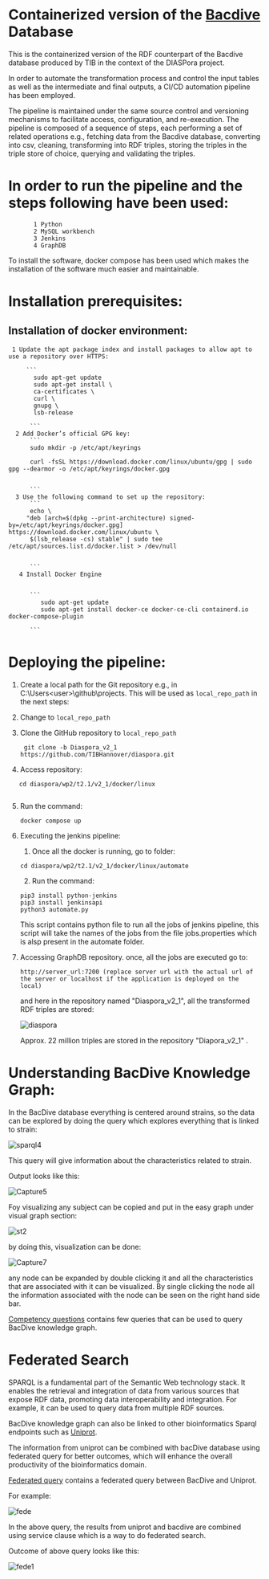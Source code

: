 # Containerized version of the [Bacdive](https://bacdive.dsmz.de/) Database

This is the containerized version of the RDF counterpart of the Bacdive database produced by TIB in the context of the DIASPora project.

In order to automate the transformation process and control the input tables as well as the intermediate and final outputs, a CI/CD automation pipeline has been employed.

The pipeline is maintained under the same source control and versioning mechanisms to facilitate access, configuration, and re-execution. 
The pipeline is composed of a sequence of steps, each performing a set of related operations e.g., fetching data from the Bacdive database, converting into csv, cleaning, transforming into RDF triples, storing the triples in the triple store of choice, querying and validating the triples. 

# In order to run the pipeline and the steps following have been used:
           1 Python
           2 MySQL workbench
           3 Jenkins 
           4 GraphDB 
  To install the software, docker compose has been used which makes the installation of the software much easier and maintainable. 

# Installation prerequisites:

  ## Installation of docker environment:
     1 Update the apt package index and install packages to allow apt to use a repository over HTTPS:
     
         ```
           sudo apt-get update
           sudo apt-get install \
           ca-certificates \
           curl \
           gnupg \
           lsb-release
          
          ```
      2 Add Docker’s official GPG key:
          ```
          sudo mkdir -p /etc/apt/keyrings
          
          curl -fsSL https://download.docker.com/linux/ubuntu/gpg | sudo gpg --dearmor -o /etc/apt/keyrings/docker.gpg
       
          
          ```
      3 Use the following command to set up the repository:
          ```
          echo \
         "deb [arch=$(dpkg --print-architecture) signed-by=/etc/apt/keyrings/docker.gpg] https://download.docker.com/linux/ubuntu \
          $(lsb_release -cs) stable" | sudo tee /etc/apt/sources.list.d/docker.list > /dev/null
       
          
          ```
       4 Install Docker Engine
       
       
          ```
             sudo apt-get update
             sudo apt-get install docker-ce docker-ce-cli containerd.io docker-compose-plugin
       
          ```
     
 # Deploying the pipeline:
 
 1. Create a local path for the Git repository e.g., in C:\Users\<user>\github\projects. This will be used as `local_repo_path` in the next steps:

 2. Change to `local_repo_path` 

 3. Clone the GitHub repository to `local_repo_path` 
    ```
     git clone -b Diaspora_v2_1 https://github.com/TIBHannover/diaspora.git
    ```

 4. Access repository:

  ```
     cd diaspora/wp2/t2.1/v2_1/docker/linux
     
  ```
 5. Run the command:
     ```
     docker compose up
     
     ```
 6. Executing the jenkins pipeline:
    1. Once all the docker is running, go to folder:
    
     ```
     cd diaspora/wp2/t2.1/v2_1/docker/linux/automate
     
     ```
     2. Run the command:

     ```
     pip3 install python-jenkins
     pip3 install jenkinsapi
     python3 automate.py
     
     ```
     This script contains python file to run all the jobs of jenkins pipeline, this script will take the names of the jobs from the file jobs.properties
     which is alsp present in the automate folder.
  
  7. Accessing GraphDB repository.
     once, all the jobs are executed go to: 
      ```
      http://server_url:7200 (replace server url with the actual url of the server or localhost if the application is deployed on the local)
      ```
      and here in the repository named "Diaspora_v2_1", all the transformed RDF triples are stored:

     ![diaspora](https://github.com/TIBHannover/diaspora/assets/55106484/0f599536-a563-4c8a-8881-c2e553e45bf6)

     Approx. 22 million triples are stored in the repository "Diapora_v2_1" .
     
 
 # Understanding BacDive Knowledge Graph:


   In the BacDive database everything is centered around strains, so the data can be explored by doing the query which explores everything that is linked to strain:

   ![sparql4](https://github.com/TIBHannover/diaspora/assets/55106484/90c30728-b793-4002-b2fd-547c64ad9b34)

   This query will give information about the characteristics related to strain.

   Output looks like this:
   
   ![Capture5](https://github.com/TIBHannover/diaspora/assets/55106484/c1408d80-6638-49d8-a92f-6606c7bece5e)

   Foy visualizing any subject can be copied and put in the easy graph under visual graph section:

   ![st2](https://github.com/TIBHannover/diaspora/assets/55106484/7c880695-dbed-4c96-80ae-0b839695d2cc)

   by doing this, visualization can be done:

   
  ![Capture7](https://github.com/TIBHannover/diaspora/assets/55106484/db8296b5-6027-4748-ab95-1b941aafea50)


  any node can be expanded by double clicking it and all the characteristics that are associated with it can be visualized. 
  By single clicking the node all the information 
  associated with the node can be seen on the right hand side bar.



[Competency questions](https://github.com/TIBHannover/diaspora/blob/Diaspora_v2_1/wp2/t2.1/v2_1/docker/linux/Competency%20questions/queries.txt) contains few queries that can be used to query BacDive knowledge graph. 

# Federated Search

  
SPARQL is a fundamental part of the Semantic Web technology stack. It enables the retrieval and integration of data from various sources that expose RDF data, promoting data interoperability and integration. For example, it can be used to query data from multiple RDF sources.

BacDive knowledge graph can also be linked to other bioinformatics Sparql endpoints such as [Uniprot](https://www.uniprot.org/). 

The information from uniprot can be combined with bacDive database using federated query for better outcomes, which will enhance the overall productivity of the bioinformatics domain.

[Federated query](https://github.com/TIBHannover/diaspora/blob/Diaspora_v2_1/wp2/t2.1/v2_1/docker/linux/Competency%20questions/federated_query.txt) contains a federated query between BacDive and Uniprot.

For example:

![fede](https://github.com/TIBHannover/diaspora/assets/55106484/c3a1884c-23b2-4230-84f8-a8dbf9d8663c)

In the above query, the results from uniprot and bacdive are combined using service clause which is a way to do federated search. 

Outcome of above query looks like this:

![fede1](https://github.com/TIBHannover/diaspora/assets/55106484/e2bb6254-b303-4757-84ab-4750d4faae81)

  
